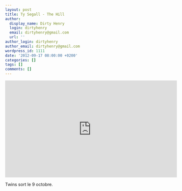 ```yaml
---
layout: post
title: Ty Segall - The Hill
author:
  display_name: Dirty Henry
  login: dirtyhenry
  email: dirtyhenry@gmail.com
  url: ''
author_login: dirtyhenry
author_email: dirtyhenry@gmail.com
wordpress_id: 1111
date: '2012-09-17 08:00:00 +0200'
categories: []
tags: []
comments: []
---
```

<iframe width="560" height="315" src="http://www.youtube.com/embed/oQwLneB9qkk" frameborder="0" allowfullscreen></iframe>

Twins sort le 9 octobre.
